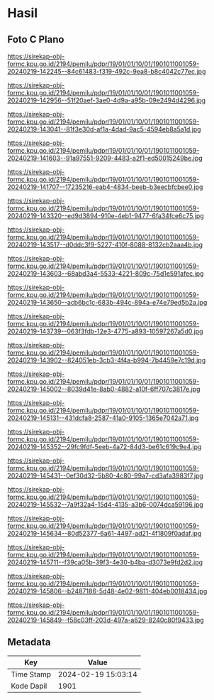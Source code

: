 # Hasil

## Foto C Plano

https://sirekap-obj-formc.kpu.go.id/2194/pemilu/pdpr/19/01/01/10/01/1901011001059-20240219-142245--84c61483-f319-492c-9ea8-b8c4042c77ec.jpg

https://sirekap-obj-formc.kpu.go.id/2194/pemilu/pdpr/19/01/01/10/01/1901011001059-20240219-142956--51f20aef-3ae0-4d9a-a95b-09e2494d4296.jpg

https://sirekap-obj-formc.kpu.go.id/2194/pemilu/pdpr/19/01/01/10/01/1901011001059-20240219-143041--81f3e30d-af1a-4dad-9ac5-4594eb8a5a1d.jpg

https://sirekap-obj-formc.kpu.go.id/2194/pemilu/pdpr/19/01/01/10/01/1901011001059-20240219-141603--91a97551-9209-4483-a2f1-ed50015249be.jpg

https://sirekap-obj-formc.kpu.go.id/2194/pemilu/pdpr/19/01/01/10/01/1901011001059-20240219-141707--17235216-eab4-4834-beeb-b3eecbfcbee0.jpg

https://sirekap-obj-formc.kpu.go.id/2194/pemilu/pdpr/19/01/01/10/01/1901011001059-20240219-143320--ed9d3894-910e-4eb1-9477-6fa34fce6c75.jpg

https://sirekap-obj-formc.kpu.go.id/2194/pemilu/pdpr/19/01/01/10/01/1901011001059-20240219-143517--d0ddc3f9-5227-410f-8088-8132cb2aaa4b.jpg

https://sirekap-obj-formc.kpu.go.id/2194/pemilu/pdpr/19/01/01/10/01/1901011001059-20240219-143603--68abd3a4-5533-4221-809c-75d1e591afec.jpg

https://sirekap-obj-formc.kpu.go.id/2194/pemilu/pdpr/19/01/01/10/01/1901011001059-20240219-143650--acb6bc1c-683b-494c-894a-e74e79ed5b2a.jpg

https://sirekap-obj-formc.kpu.go.id/2194/pemilu/pdpr/19/01/01/10/01/1901011001059-20240219-143739--063f3fdb-12e3-4775-a893-10597267a5d0.jpg

https://sirekap-obj-formc.kpu.go.id/2194/pemilu/pdpr/19/01/01/10/01/1901011001059-20240219-143902--824051eb-3cb3-4f4a-b994-7b4459e7c19d.jpg

https://sirekap-obj-formc.kpu.go.id/2194/pemilu/pdpr/19/01/01/10/01/1901011001059-20240219-145002--8039d41e-8ab0-4882-a10f-6ff707c3817e.jpg

https://sirekap-obj-formc.kpu.go.id/2194/pemilu/pdpr/19/01/01/10/01/1901011001059-20240219-145131--431dcfa8-2587-41a0-9105-1365e7042a71.jpg

https://sirekap-obj-formc.kpu.go.id/2194/pemilu/pdpr/19/01/01/10/01/1901011001059-20240219-145352--29fc9fdf-5eeb-4a72-84d3-be61c619c9e4.jpg

https://sirekap-obj-formc.kpu.go.id/2194/pemilu/pdpr/19/01/01/10/01/1901011001059-20240219-145431--0ef30d32-5b80-4c80-99a7-cd3afa3983f7.jpg

https://sirekap-obj-formc.kpu.go.id/2194/pemilu/pdpr/19/01/01/10/01/1901011001059-20240219-145532--7a9f32a4-15d4-4135-a3b6-0074dca59196.jpg

https://sirekap-obj-formc.kpu.go.id/2194/pemilu/pdpr/19/01/01/10/01/1901011001059-20240219-145634--80d52377-6a61-4497-ad21-4f1809f0adaf.jpg

https://sirekap-obj-formc.kpu.go.id/2194/pemilu/pdpr/19/01/01/10/01/1901011001059-20240219-145711--f39ca05b-39f3-4e30-b4ba-d3073e9fd2d2.jpg

https://sirekap-obj-formc.kpu.go.id/2194/pemilu/pdpr/19/01/01/10/01/1901011001059-20240219-145806--b2487186-5d48-4e02-9811-404eb0018434.jpg

https://sirekap-obj-formc.kpu.go.id/2194/pemilu/pdpr/19/01/01/10/01/1901011001059-20240219-145849--f58c03ff-203d-497a-a629-8240c80f9433.jpg


## Metadata

| Key        | Value               |
| ---------- | ------------------- |
| Time Stamp | 2024-02-19 15:03:14 |
| Kode Dapil | 1901                |



